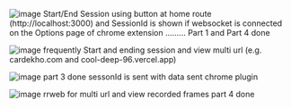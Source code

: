 ![image](https://github.com/cool-deep-96/redscope_cool_deep_96_assignment/assets/143888090/d6583f05-5786-47d7-89d0-9a22014ad564)
Start/End  Session using button at home route (http://localhost:3000) and  SessionId is shown if websocket is connected on the Options page of chrome extension
.........
Part 1 and Part 4 done

![image](https://github.com/cool-deep-96/redscope_cool_deep_96_assignment/assets/143888090/02e24158-f935-466f-9dbc-d5b1f46660d6)
frequently Start and ending session and view multi url (e.g. cardekho.com and cool-deep-96.vercel.app)


![image](https://github.com/cool-deep-96/redscope_cool_deep_96_assignment/assets/143888090/6066be2d-592b-42c6-ae48-8f7cb3a96490)
part 3 done sessonId is sent with data sent chrome plugin



![image](https://github.com/cool-deep-96/redscope_cool_deep_96_assignment/assets/143888090/ad25005f-e031-46ac-af56-93d561487389)
rrweb for multi url and view recorded frames 
part 4 done 



